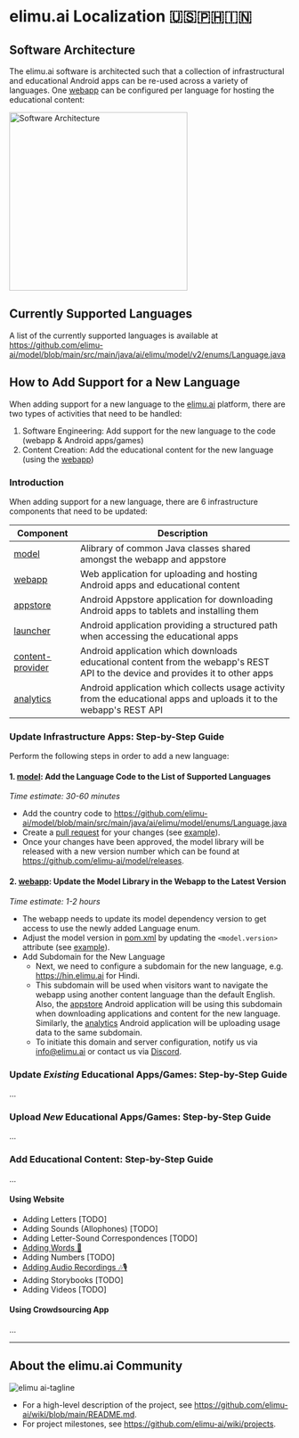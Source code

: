 # elimu.ai Localization 🇺🇸🇵🇭🇮🇳

## Software Architecture

The elimu.ai software is architected such that a collection of infrastructural and educational Android apps can be re-used across a variety of languages. One [webapp](https://github.com/elimu-ai/webapp) can be configured per language for hosting the educational content:

[
  <img width="320" alt="Software Architecture" src="https://user-images.githubusercontent.com/15718174/83595568-fb6a1e00-a594-11ea-990a-10c0bd62ed11.png">
](https://github.com/elimu-ai/wiki/blob/main/SOFTWARE_ARCHITECTURE.md)

## Currently Supported Languages

A list of the currently supported languages is available at https://github.com/elimu-ai/model/blob/main/src/main/java/ai/elimu/model/v2/enums/Language.java


## How to Add Support for a New Language

When adding support for a new language to the [elimu.ai](https://elimu.ai) platform, there are two types of activities that need to be handled:

  1. Software Engineering: Add support for the new language to the code (webapp & Android apps/games)
  2. Content Creation: Add the educational content for the new language (using the [webapp](https://github.com/elimu-ai/webapp))


### Introduction

When adding support for a new language, there are 6 infrastructure components that need to be updated:

Component | Description
------------ | -------------
[model](https://github.com/elimu-ai/model) | Alibrary of common Java classes shared amongst the webapp and appstore
[webapp](https://github.com/elimu-ai/webapp) | Web application for uploading and hosting Android apps and educational content
[appstore](https://github.com/elimu-ai/appstore) | Android Appstore application for downloading Android apps to tablets and installing them
[launcher](https://github.com/elimu-ai/launcher) |	Android application providing a structured path when accessing the educational apps
[content-provider](https://github.com/elimu-ai/content-provider)	| Android application which downloads educational content from the webapp's REST API to the device and provides it to other apps
[analytics](https://github.com/elimu-ai/analytics)	| Android application which collects usage activity from the educational apps and uploads it to the webapp's REST API

### Update Infrastructure Apps: Step-by-Step Guide

Perform the following steps in order to add a new language:

#### 1. [model](https://github.com/elimu-ai/model): Add the Language Code to the List of Supported Languages

*Time estimate: 30-60 minutes*

- Add the country code to https://github.com/elimu-ai/model/blob/main/src/main/java/ai/elimu/model/enums/Language.java
- Create a [pull request](https://github.com/elimu-ai/wiki/blob/main/CONTRIBUTING.md) for your changes (see [example](https://github.com/elimu-ai/model/pull/214/files)).
- Once your changes have been approved, the model library will be released with a new version number which can be found at https://github.com/elimu-ai/model/releases.

#### 2. [webapp](https://github.com/elimu-ai/webapp): Update the Model Library in the Webapp to the Latest Version

*Time estimate: 1-2 hours*

- The webapp needs to update its model dependency version to get access to use the newly added Language enum.
- Adjust the model version in [pom.xml](https://github.com/elimu-ai/webapp/blob/main/pom.xml) by updating the `<model.version>` attribute (see [example](https://github.com/elimu-ai/webapp/pull/1135/files)).
- Add Subdomain for the New Language
   - Next, we need to configure a subdomain for the new language, e.g. https://hin.elimu.ai for Hindi.
   - This subdomain will be used when visitors want to navigate the webapp using another content language than the default English. Also, the [appstore](https://github.com/elimu-ai/appstore) Android application will be using this subdomain when downloading applications and content for the new language. Similarly, the [analytics](https://github.com/elimu-ai/analytics) Android application will be uploading usage data to the same subdomain.
   - To initiate this domain and server configuration, notify us via info@elimu.ai or contact us via [Discord](https://discord.gg/9rz4XYJJDE).

### Update _Existing_ Educational Apps/Games: Step-by-Step Guide

...

### Upload _New_ Educational Apps/Games: Step-by-Step Guide

...

<a name="add-educational-content"></a>
### Add Educational Content: Step-by-Step Guide

...

#### Using Website

* Adding Letters [TODO]
* Adding Sounds (Allophones) [TODO]
* Adding Letter-Sound Correspondences [TODO]
* [Adding Words 💬](https://github.com/elimu-ai/webapp/blob/main/LOCALIZE.md#adding-words)
* Adding Numbers [TODO]
* [Adding Audio Recordings 🎶🎙️](https://github.com/elimu-ai/webapp/blob/main/LOCALIZE.md#adding-audio-recordings-%EF%B8%8F)
* Adding Storybooks [TODO]
* Adding Videos [TODO]

#### Using Crowdsourcing App

...

---

## About the elimu.ai Community

![elimu ai-tagline](https://user-images.githubusercontent.com/15718174/54360503-e8e88980-465c-11e9-9792-32b513105cf3.png)

 * For a high-level description of the project, see https://github.com/elimu-ai/wiki/blob/main/README.md.
 * For project milestones, see https://github.com/elimu-ai/wiki/projects.
